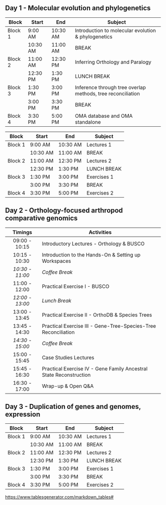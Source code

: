 ## Day 1 - Molecular evolution and phylogenetics

| Block   	| Start    	| End      	| Subject                                                     	|
|---------	|----------	|----------	|-------------------------------------------------------------	|
| Block 1 	| 9:00 AM  	| 10:30 AM 	| Introduction to molecular evolution & phylogenetics         	|
|         	| 10:30 AM 	| 11:00 AM 	| BREAK                                                       	|
| Block 2 	| 11:00 AM 	| 12:30 PM 	| Inferring Orthology and Paralogy                            	|
|         	| 12:30 PM 	| 1:30 PM  	| LUNCH BREAK                                                 	|
| Block 3 	| 1:30 PM  	| 3:00 PM  	| Inference through tree overlap methods, tree reconciliation 	|
|         	| 3:00 PM  	| 3:30 PM  	| BREAK                                                       	|
| Block 4 	| 3:30 PM  	| 5:00 PM  	| OMA database and OMA standalone                             	|

| Block   	| Start    	| End      	| Subject     	|
|---------	|----------	|----------	|-------------	|
| Block 1 	| 9:00 AM  	| 10:30 AM 	| Lectures 1  	|
|         	| 10:30 AM 	| 11:00 AM 	| BREAK       	|
| Block 2 	| 11:00 AM 	| 12:30 PM 	| Lectures 2  	|
|         	| 12:30 PM 	| 1:30 PM  	| LUNCH BREAK 	|
| Block 3 	| 1:30 PM  	| 3:00 PM  	| Exercises 1 	|
|         	| 3:00 PM  	| 3:30 PM  	| BREAK       	|
| Block 4 	| 3:30 PM  	| 5:00 PM  	| Exercises 2 	|

## Day 2 - Orthology-focused arthropod comparative genomics

|   **Timings**   	| **Activities**                                                     	|
|:---------------:	|--------------------------------------------------------------------	|
|  09:00 - 10:15  	| Introductory Lectures - Orthology & BUSCO                          	|
|  10:15 - 10:30  	| Introduction to the Hands-On & Setting up Workspaces               	|
| _10:30 - 11:00_ 	| _Coffee Break_                                                     	|
|  11:00 - 12:00  	| Practical Exercise I - BUSCO                                       	|
| _12:00 - 13:00_ 	| _Lunch Break_                                                      	|
|  13:00 - 13:45  	| Practical Exercise II - OrthoDB & Species Trees                    	|
|  13:45 - 14:30  	| Practical Exercise III - Gene-Tree-Species-Tree Reconciliation     	|
| _14:30 - 15:00_ 	| _Coffee Break_                                                     	|
|  15:00 - 15:45  	| Case Studies Lectures                                              	|
|  15:45 - 16:30  	| Practical Exercise IV - Gene Family Ancestral State Reconstruction 	|
|  16:30 - 17:00  	| Wrap-up & Open Q&A                                                 	|

## Day 3 - Duplication of genes and genomes, expression

| Block   	| Start    	| End      	| Subject     	|
|---------	|----------	|----------	|-------------	|
| Block 1 	| 9:00 AM  	| 10:30 AM 	| Lectures 1  	|
|         	| 10:30 AM 	| 11:00 AM 	| BREAK       	|
| Block 2 	| 11:00 AM 	| 12:30 PM 	| Lectures 2  	|
|         	| 12:30 PM 	| 1:30 PM  	| LUNCH BREAK 	|
| Block 3 	| 1:30 PM  	| 3:00 PM  	| Exercises 1 	|
|         	| 3:00 PM  	| 3:30 PM  	| BREAK       	|
| Block 4 	| 3:30 PM  	| 5:00 PM  	| Exercises 2 	|



https://www.tablesgenerator.com/markdown_tables#
